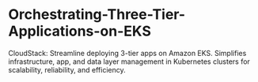 # Orchestrating-Three-Tier-Applications-on-EKS
CloudStack: Streamline deploying 3-tier apps on Amazon EKS. Simplifies infrastructure, app, and data layer management in Kubernetes clusters for scalability, reliability, and efficiency.
